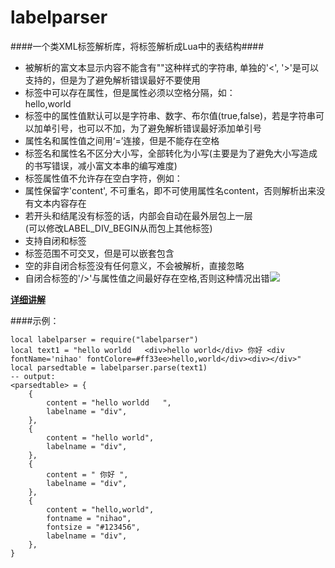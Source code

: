 labelparser
===========

####一个类XML标签解析库，将标签解析成Lua中的表结构####
* 被解析的富文本显示内容不能含有"<xxx>"这种样式的字符串, 单独的'<', '>'是可以支持的，但是为了避免解析错误最好不要使用
* 标签中可以存在属性，但是属性必须以空格分隔，如：<div fontname=nihao fontsize=28>hello,world</div>
* 标签中的属性值默认可以是字符串、数字、布尔值(true,false)，若是字符串可以加单引号，也可以不加，为了避免解析错误最好添加单引号
* 属性名和属性值之间用‘=’连接，但是不能存在空格
* 标签名和属性名不区分大小写，全部转化为小写(主要是为了避免大小写造成的书写错误，减小富文本串的编写难度)
* 标签属性值不允许存在空白字符，例如：<div fontname="ms yh.ttf"></div>
* 属性保留字'content', 不可重名，即不可使用属性名content，否则解析出来没有文本内容存在
* 若开头和结尾没有标签的话，内部会自动在最外层包上一层<div></div>(可以修改LABEL_DIV_BEGIN从而包上其他标签)
* 支持自闭和标签
* 标签范围不可交叉，但是可以嵌套包含
* 空的非自闭合标签没有任何意义，不会被解析，直接忽略
* 自闭合标签的'/>'与属性值之间最好存在空格,否则这种情况出错<img src=dir/s/>

[**详细讲解**](http://www.cnblogs.com/luweimy/p/4098380.html)

####示例：
```
local labelparser = require("labelparser")
local text1 = "hello worldd   <div>hello world</div> 你好 <div fontName='nihao' fontColore=#ff33ee>hello,world</div><div></div>"
local parsedtable = labelparser.parse(text1)
-- output:
<parsedtable> = {
    {
        content = "hello worldd   ",
        labelname = "div",
    },
    {
        content = "hello world",
        labelname = "div",
    },
    {
        content = " 你好 ",
        labelname = "div",
    },
    {
        content = "hello,world",
        fontname = "nihao",
        fontsize = "#123456",
        labelname = "div",
    },
}
```
